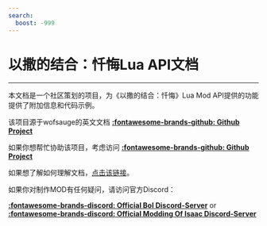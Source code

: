 ```yaml
---
search:
  boost: -999
---
```

# 以撒的结合：忏悔Lua API文档
___

本文档是一个社区策划的项目，为《以撒的结合：忏悔》Lua Mod API提供的功能提供了附加信息和代码示例。

该项目源于wofsauge的英文文档 **[:fontawesome-brands-github: Github Project](https://github.com/wofsauge/IsaacDocs)**

如果你想帮忙协助该项目，考虑访问 **[:fontawesome-brands-github: Github Project](https://github.com/58115310/IsaacDocs)**

如果想了解如何理解文档，[点击该链接](./faq/faq.md#how-do-i-understand-the-docs)。

如果你对制作MOD有任何疑问，请访问官方Discord：

**[:fontawesome-brands-discord: Official BoI Discord-Server](https://discord.gg/isaac)** or **[:fontawesome-brands-discord: Official Modding Of Isaac Discord-Server](https://discord.gg/KbevtvgD4z)**
